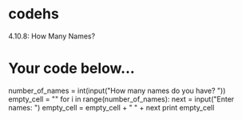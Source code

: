 # codehs
4.10.8: How Many Names?
# Your code below...
number_of_names = int(input("How many names do you have? "))
empty_cell = ""
for i in range(number_of_names):
    next = input("Enter names: ")
    empty_cell = empty_cell + " " + next
print empty_cell

